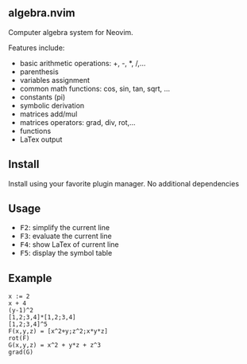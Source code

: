 algebra.nvim
------------

Computer algebra system for Neovim.

Features include:
* basic arithmetic operations: +, -, \*, /,...
* parenthesis
* variables assignment
* common math functions: cos, sin, tan, sqrt, ...
* constants (pi)
* symbolic derivation
* matrices add/mul
* matrices operators: grad, div, rot,...
* functions
* LaTex output

Install
-------

Install using your favorite plugin manager. No additional dependencies

Usage
-----

* <kbd>F2</kbd>: simplify the current line
* <kbd>F3</kbd>: evaluate the current line
* <kbd>F4</kbd>: show LaTex of current line
* <kbd>F5</kbd>: display the symbol table

Example
-------

```
x := 2
x + 4
(y-1)^2
[1,2;3,4]*[1,2;3,4]
[1,2;3,4]^5
F(x,y,z) = [x^2+y;z^2;x*y*z]
rot(F)
G(x,y,z) = x^2 + y*z + z^3
grad(G)
```

